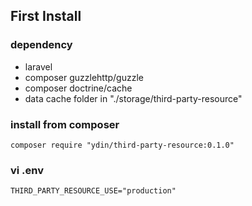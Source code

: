 ## First Install

### dependency
- laravel
- composer guzzlehttp/guzzle
- composer doctrine/cache
- data cache folder in "./storage/third-party-resource"

### install from composer
```
composer require "ydin/third-party-resource:0.1.0"
```

### vi .env
```
THIRD_PARTY_RESOURCE_USE="production"
```
